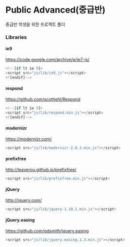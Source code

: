 # Public Advanced(중급반)
중급반 학생을 위한 프로젝트 폴더

### Libraries

#### ie9
<https://code.google.com/archive/p/ie7-js/>
```js
<!--[if lt ie 9]>
<script src="js/lib/ie9.js"></script>
<![endif]-->
```

#### respond
<https://github.com/scottjehl/Respond>
```js
<!--[if lt ie 9]>
<script src="js/lib/respond.min.js"></script>
<![endif]-->
```

#### modernizr
<https://modernizr.com/>
```js
<script src="js/lib/modernizr-2.8.3.min.js"></script>
```

#### prefixfree
<http://leaverou.github.io/prefixfree/>
```js
<script src="js/lib/prefixfree.min.js"></script>
```

#### jQuery
<http://jquery.com/>
```js
<script src="js/lib/jquery-1.10.1.min.js"></script>
```

#### jQuery.easing
<https://github.com/gdsmith/jquery.easing>
```js
<script src="js/lib/jquery.easing.1.3.min.js"></script>
```
